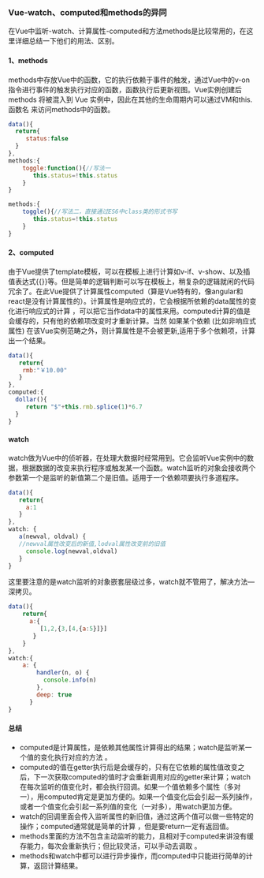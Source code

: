 ### Vue-watch、computed和methods的异同

在Vue中监听-watch、计算属性-computed和方法methods是比较常用的，在这里详细总结一下他们的用法、区别。

#### 1、methods

methods中存放Vue中的函数，它的执行依赖于事件的触发，通过Vue中的v-on指令进行事件的触发执行对应的函数，函数执行后更新视图。Vue实例创建后 methods 将被混入到 Vue 实例中，因此在其他的生命周期内可以通过VM和this.函数名 来访问methods中的函数。

```js
data(){
  return{
     status:false
  }
},
methods:{
    toggle:function(){//写法一
       this.status=!this.status
    }
}
```

```js
methods:{
    toggle(){//写法二，直接通过ES6中class类的形式书写
       this.status=!this.status
    }
}
```

#### 2、computed

 由于Vue提供了template模板，可以在模板上进行计算如v-if、v-show、以及插值表达式{{}}等。但是简单的逻辑判断可以写在模板上，稍复杂的逻辑就闲的代码冗余了。在此Vue提供了计算属性computed（算是Vue特有的，像angular和react是没有计算属性的）。计算属性是响应式的，它会根据所依赖的data属性的变化进行响应式的计算 ，可以把它当作data中的属性来用。computed计算的值是会缓存的，只有他的依赖项改变时才重新计算。当然 如果某个依赖 (比如非响应式属性) 在该Vue实例范畴之外，则计算属性是不会被更新,适用于多个依赖项，计算出一个结果。
 ```js
data(){
    return{
     rmb:"￥10.00"
    }
},
computed:{
   dollar(){
      return "$"+this.rmb.splice(1)*6.7
   }
}
 ```

 #### watch

 watch做为Vue中的侦听器，在处理大数据时经常用到。它会监听Vue实例中的数据，根据数据的改变来执行程序或触发某一个函数。watch监听的对象会接收两个参数第一个是监听的新值第二个是旧值。适用于一个依赖项要执行多道程序。

 ```js
data(){
    return{
      a:1
    }
}, 
watch: {
    a(newval, oldval) {
    //newval属性改变后的新值,lodval属性改变前的旧值
      console.log(newval,oldval)
    }
}
 ```
这里要注意的是watch监听的对象嵌套层级过多，watch就不管用了，解决方法—深拷贝。
```js
data(){
    return{
      a:{
         [1,2,{3,[4,{a:5}]}]
       }
    }
},
watch:{
    a: {
        handler(n, o) {
          console.info(n)
        },
        deep: true
      }
}
```
#### 总结

- computed是计算属性，是依赖其他属性计算得出的结果；watch是监听某一个值的变化执行对应的方法 。
- computed的值在getter执行后是会缓存的，只有在它依赖的属性值改变之后，下一次获取computed的值时才会重新调用对应的getter来计算；watch在每次监听的值变化时，都会执行回调。如果一个值依赖多个属性（多对一），用computed肯定是更加方便的。如果一个值变化后会引起一系列操作，或者一个值变化会引起一系列值的变化（一对多），用watch更加方便。
- watch的回调里面会传入监听属性的新旧值，通过这两个值可以做一些特定的操作；computed通常就是简单的计算 ，但是要return一定有返回值。
- methods里面的方法不包含主动监听的能力，且相对于computed来讲没有缓存能力，每次会重新执行；但比较灵活，可以手动去调取 。
- methods和watch中都可以进行异步操作，而computed中只能进行简单的计算，返回计算结果。